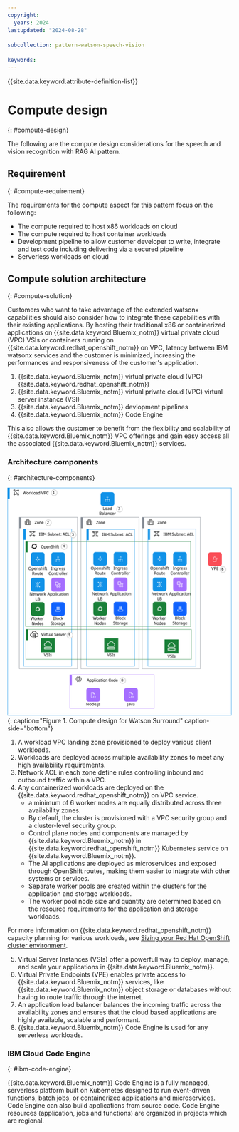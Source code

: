 ```yaml
---
copyright:
  years: 2024
lastupdated: "2024-08-28"

subcollection: pattern-watson-speech-vision

keywords:
---
```

{{site.data.keyword.attribute-definition-list}}

# Compute design
{: #compute-design}

The following are the compute design considerations for the speech and vision recognition with RAG AI pattern.

## Requirement
{: #compute-requirement}

The requirements for the compute aspect for this pattern focus on the following:

* The compute required to host x86 workloads on cloud
* The compute required to host container workloads
* Development pipeline to allow customer developer to write, integrate and test code including delivering via a secured pipeline
* Serverless workloads on cloud

## Compute solution architecture
{: #compute-solution}

Customers who want to take advantage of the extended watsonx capabilities should also consider how to integrate these capabilities with their existing applications. By hosting their traditional x86 or containerized  applications on {{site.data.keyword.Bluemix_notm}} virtual private cloud (VPC) VSIs or containers running on {{site.data.keyword.redhat_openshift_notm}} on VPC, latency between IBM watsonx services and the customer is minimized, increasing the performances and responsiveness of the customer's application.

1. {{site.data.keyword.Bluemix_notm}} virtual private cloud (VPC) {{site.data.keyword.redhat_openshift_notm}}
2. {{site.data.keyword.Bluemix_notm}} virtual private cloud (VPC) virtual server instance (VSI)
3. {{site.data.keyword.Bluemix_notm}} devlopment pipelines
4. {{site.data.keyword.Bluemix_notm}} Code Engine

This also allows the customer to benefit from the flexibility and scalability of {{site.data.keyword.Bluemix_notm}} VPC offerings and gain easy access all the associated {{site.data.keyword.Bluemix_notm}} services.

### Architecture components
{: #architecture-components}

![Compute design](image/watsonx-surround-pattern-ROKS.svg "Compute design"){: caption="Figure 1. Compute design for Watson Surround" caption-side="bottom"}

1. A workload VPC landing zone provisioned to deploy various client workloads.
2. Workloads are deployed across multiple availability zones to meet any high availability requirements.
3. Network ACL in each zone define rules controlling inbound and outbound traffic within a VPC.
4. Any containerized workloads are deployed on the {{site.data.keyword.redhat_openshift_notm}} on VPC service.
   * a minimum of 6 worker nodes are equally distributed across three availability zones.
   * By default, the cluster is provisioned with a VPC security group and a cluster-level security group.
   * Control plane nodes and components are managed by {{site.data.keyword.Bluemix_notm}} in {{site.data.keyword.redhat_openshift_notm}} Kubernetes service on {{site.data.keyword.Bluemix_notm}}.
   * The AI applications are deployed as microservices and exposed through OpenShift routes, making them easier to integrate with other systems or services.
   * Separate worker pools are created within the clusters for the application and storage workloads.
   * The worker pool node size and quantity are determined based on the resource requirements for the application and storage workloads.

  For more information on {{site.data.keyword.redhat_openshift_notm}} capacity planning for various workloads, see [Sizing your Red Hat OpenShift cluster environment](https://cloud.ibm.com/docs/pattern-webapp-openshift-vpc?topic=pattern-webapp-openshift-vpc-compute-design#sizing-your-environment).

5. Virtual Server Instances (VSIs) offer a powerfull way to deploy, manage, and scale your applications in {{site.data.keyword.Bluemix_notm}}.
6. Virtual Private Endpoints (VPE) enables private access to {{site.data.keyword.Bluemix_notm}} services, like {{site.data.keyword.Bluemix_notm}} object storage or databases without having to route traffic through the internet.
7. An application load balancer balances the incoming traffic across the availability zones and ensures that the cloud based applications are highly available, scalable and performant.
8. {{site.data.keyword.Bluemix_notm}} Code Engine is used for any serverless workloads.

### IBM Cloud Code Engine
{: #ibm-code-engine}

{{site.data.keyword.Bluemix_notm}} Code Engine is a fully managed, serverless platform built on Kubernetes designed to run event-driven functions, batch jobs, or containerized applications and microservices. Code Engine can also build applications from source code. Code Engine resources (application, jobs and functions) are organized in projects which are regional.
